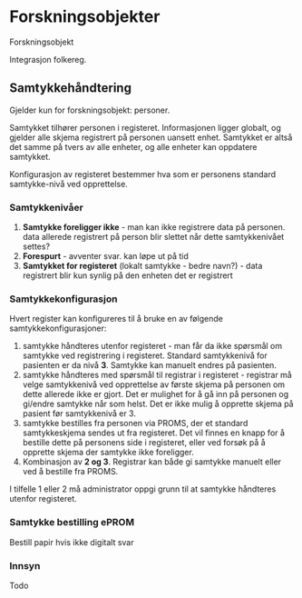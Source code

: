 # Forskningsobjekter

Forskningsobjekt

Integrasjon folkereg. 

## Samtykkehåndtering

Gjelder kun for forskningsobjekt: personer.

Samtykket tilhører personen i registeret. Informasjonen ligger globalt, og gjelder alle skjema registrert på personen uansett enhet. Samtykket er altså det samme på tvers av alle enheter, og alle enheter kan oppdatere samtykket. 

Konfigurasjon av registeret bestemmer hva som er personens standard samtykke-nivå ved opprettelse. 

### Samtykkenivåer

1. **Samtykke foreligger ikke** - man kan ikke registrere data på personen. data allerede registrert på person blir slettet når dette samtykkenivået settes?
2. **Forespurt** - avventer svar. kan løpe ut på tid
3. **Samtykket for registeret** (lokalt samtykke - bedre navn?) - data registrert blir kun synlig på den enheten det er registrert


### Samtykkekonfigurasjon

Hvert register kan konfigureres til å bruke en av følgende samtykkekonfigurasjoner:
1. samtykke håndteres utenfor registeret - man får da ikke spørsmål om samtykke ved registrering i registeret. Standard samtykkenivå for pasienten er da nivå **3**. Samtykke kan manuelt endres på pasienten.
2. samtykke håndteres med spørsmål til registrar i registeret - registrar må velge samtykkenivå ved opprettelse av første skjema på personen om dette allerede ikke er gjort. Det er mulighet for å gå inn på personen og gi/endre samtykke når som helst. Det er ikke mulig å opprette skjema på pasient før samtykkenivå er 3.
3. samtykke bestilles fra personen via PROMS, der et standard samtykkeskjema sendes ut fra registeret. Det vil finnes en knapp for å bestille dette på personens side i registeret, eller ved forsøk på å opprette skjema der samtykke ikke foreligger.
5. Kombinasjon av **2 og 3**. Registrar kan både gi samtykke manuelt eller ved å bestille fra PROMS.

I tilfelle 1 eller 2 må administrator oppgi grunn til at samtykke håndteres utenfor registeret.

### Samtykke bestilling ePROM

Bestill papir hvis ikke digitalt svar

### Innsyn

Todo

